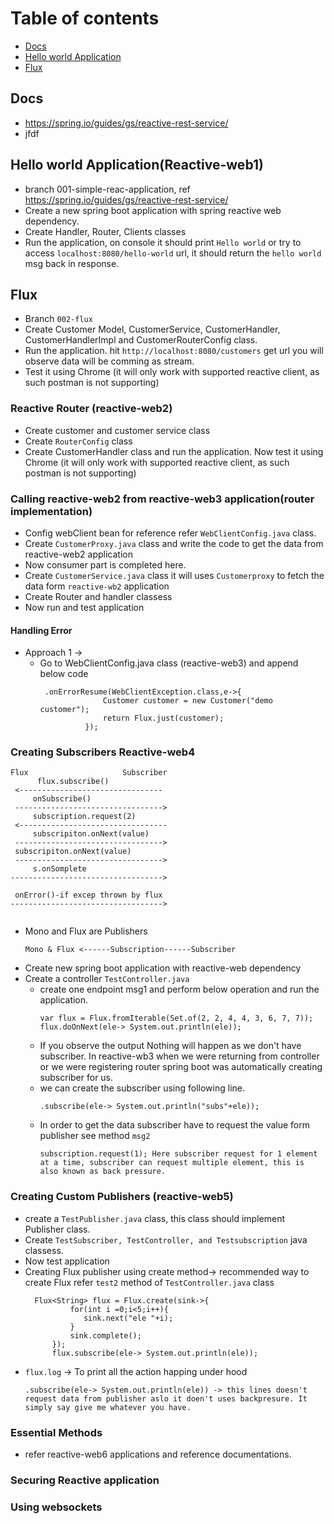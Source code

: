 # Table of contents
- [Docs](#docs)
- [Hello world Application](#hello-world-application)
- [Flux](#Flux)
## Docs
- https://spring.io/guides/gs/reactive-rest-service/
- jfdf
## Hello world Application(Reactive-web1)
- branch 001-simple-reac-application, ref https://spring.io/guides/gs/reactive-rest-service/
- Create a new spring boot application with spring reactive web dependency.
- Create Handler, Router, Clients classes
- Run the application, on console it should print ```Hello world``` or try to access ```localhost:8080/hello-world``` url, it should return the ```hello world``` msg back in response.

## Flux
- Branch ```002-flux```
- Create Customer Model, CustomerService, CustomerHandler, CustomerHandlerImpl and CustomerRouterConfig class.
- Run the application. hit ```http://localhost:8080/customers``` get url you will observe data will be comming as stream.
- Test it using Chrome (it will only work with supported reactive client, as such postman is not supporting)


### Reactive Router (reactive-web2)

- Create  customer and customer service class
- Create  ```RouterConfig``` class
- Create CustomerHandler class and run the application. Now test it using Chrome (it will only work with supported reactive client, as such postman is not supporting)


### Calling reactive-web2 from reactive-web3 application(router implementation)
- Config webClient bean for reference refer ```WebClientConfig.java``` class.
- Create ```CustomerProxy.java``` class and write the code to get the data from reactive-web2 application
- Now consumer part is completed here.
- Create ```CustomerService.java``` class it will uses ```Customerproxy``` to fetch the data form ```reactive-wb2``` application
- Create Router and handler classess
- Now run and test application

#### Handling Error 
- Approach 1 ->
  - Go to WebClientConfig.java class (reactive-web3) and append below code
    ```
     .onErrorResume(WebClientException.class,e->{
                  Customer customer = new Customer("demo customer");
                  return Flux.just(customer);
              });
    ```



### Creating Subscribers Reactive-web4

```
Flux                     Subscriber
      flux.subscribe()
 <--------------------------------
     onSubscribe()
 --------------------------------->
     subscription.request(2)
 <---------------------------------
     subscripiton.onNext(value)
 --------------------------------->
 subscripiton.onNext(value)
 --------------------------------->
     s.onSomplete
---------------------------------->

 onError()-if excep thrown by flux
---------------------------------->
  
```
- Mono and Flux are Publishers
  ```
  Mono & Flux <------Subscription------Subscriber
  ```
- Create new spring boot application with reactive-web dependency
- Create a controller ```TestController.java```
  - create one endpoint msg1 and perform below operation and run the application.
    ```
    var flux = Flux.fromIterable(Set.of(2, 2, 4, 4, 3, 6, 7, 7));
    flux.doOnNext(ele-> System.out.println(ele));
    ```
  - If you observe the output Nothing will happen as we don't have subscriber. In reactive-wb3 when we were returning from controller or we were registering router spring boot was automatically creating subscriber for us.
  - we can create the subscriber using following line.
    ```
    .subscribe(ele-> System.out.println("subs"+ele));
    ```
  - In order to get the data subscriber have to request the value form publisher see method ```msg2```
    ```
    subscription.request(1); Here subscriber request for 1 element at a time, subscriber can request multiple element, this is also known as back pressure.
    ```

### Creating Custom Publishers (reactive-web5)
- create a ```TestPublisher.java``` class, this class should implement Publisher class.
- Create ```TestSubscriber, TestController, and Testsubscription``` java classess.
- Now test application
- Creating Flux publisher using create method-> recommended way to create Flux refer ```test2``` method of ```TestController.java``` class
  ```
    Flux<String> flux = Flux.create(sink->{
            for(int i =0;i<5;i++){
               sink.next("ele "+i);
            }
            sink.complete();
        });
        flux.subscribe(ele-> System.out.println(ele));
  ```
- ```flux.log``` -> To print all the action happing under hood
  ```
  .subscribe(ele-> System.out.println(ele)) -> this lines doesn't request data from publisher aslo it doen't uses backpresure. It simply say give me whatever you have.
  ```
  
### Essential Methods
- refer reactive-web6 applications and reference documentations.

### Securing Reactive application

### Using websockets

